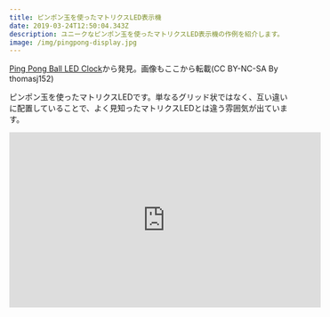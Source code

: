 ```yaml
---
title: ピンポン玉を使ったマトリクスLED表示機
date: 2019-03-24T12:50:04.343Z
description: ユニークなピンポン玉を使ったマトリクスLED表示機の作例を紹介します。
image: /img/pingpong-display.jpg
---
```

[Ping Pong Ball LED Clock](https://www.instructables.com/id/Ping-Pong-Ball-LED-Clock/)から発見。画像もここから転載(CC BY-NC-SA By thomasj152)

ピンポン玉を使ったマトリクスLEDです。単なるグリッド状ではなく、互い違いに配置していることで、よく見知ったマトリクスLEDとは違う雰囲気が出ています。

<iframe width="560" height="315" src="https://www.youtube.com/embed/7urN2OS0fjs" frameborder="0" allow="accelerometer; autoplay; encrypted-media; gyroscope; picture-in-picture" allowfullscreen></iframe>

